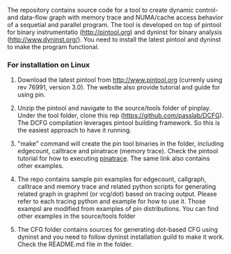 The repository contains source code for a tool to create dynamic control- and 
data-flow graph with memory trace and NUMA/cache access behavior of a sequetial
and parallel program. The tool is developed on top of pintool for binary 
instrumentatio (http://pintool.org) and dyninst for binary analysis (http://www.dyninst.org/). 
You need to install the latest pintool and dyninst to make the program functional. 

### For installation on Linux

1. Download the latest pintool from http://www.pintool.org (currenly using rev 76991, version 3.0). 
The website also provide tutorial and guide for using pin.

1. Unzip the pintool and navigate to the source/tools folder of pinplay. Under the tool folder, 
clone this rep (https://github.com/passlab/DCFG). The DCFG compilation leverages pintool building framework.
So this is the easiest approach to have it running.

1. "make" command will create the pin tool binaries in the folder, including edgecount, calltrace and 
pinatrace (memory trace). Check the pintool tutorial for how to executing 
[pinatrace](https://software.intel.com/sites/landingpage/pintool/docs/76991/Pin/html/index.html#MAddressTrace).
The same link also contains other examples. 

1. The repo contains sample pin examples for edgecount, callgraph, calltrace and memory trace and 
related python scripts for generating related graph in graphml (or vcg/dot) based on tracing output. 
Please refer to each tracing python and example for how to use it. Those exampsl are modified from 
examples of pin distributions. You can find other examples in the source/tools folder

1. The CFG folder contains sources for generating dot-based CFG using dyninst and you need to follow
dyninst installation guild to make it work. Check the README.md file in the folder.
